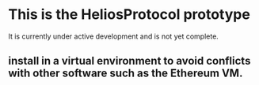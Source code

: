 # This is the HeliosProtocol prototype 
It is currently under active development and is not yet complete.

## install in a virtual environment to avoid conflicts with other software such as the Ethereum VM.

